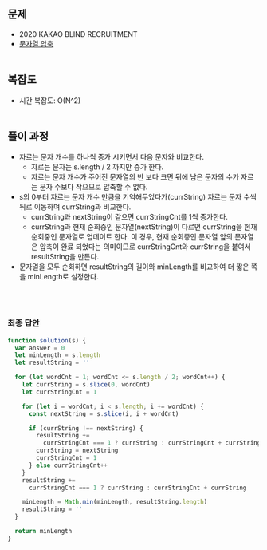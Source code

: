 ## 문제

- 2020 KAKAO BLIND RECRUITMENT
- [문자열 압축](https://school.programmers.co.kr/learn/courses/30/lessons/60057)
  <br/>
  <br/>

## 복잡도

- 시간 복잡도: O(N^2)
  <br/>
  <br/>

## 풀이 과정

- 자르는 문자 개수를 하나씩 증가 시키면서 다음 문자와 비교한다.
  - 자르는 문자는 s.length / 2 까지만 증가 한다.
  - 자르는 문자 개수가 주어진 문자열의 반 보다 크면 뒤에 남은 문자의 수가 자르는 문자 수보다 작으므로 압축할 수 없다.
- s의 0부터 자르는 문자 개수 만큼을 기억해두었다가(currString) 자르는 문자 수씩 뒤로 이동하며 currString과 비교한다.
  - currString과 nextString이 같으면 currStringCnt를 1씩 증가한다.
  - currString과 현재 순회중인 문자열(nextString)이 다르면 currString을 현재 순회중인 문자열로 업데이트 한다. 이 경우, 현재 순회중인 문자열 앞의 문자열은 압축이 완료 되었다는 의미이므로 currStringCnt와 currString을 붙여서 resultString을 만든다.
- 문자열을 모두 순회하면 resultString의 길이와 minLength를 비교하여 더 짧은 쪽을 minLength로 설정한다.

<br/>
<br/>

### 최종 답안

```js
function solution(s) {
  var answer = 0
  let minLength = s.length
  let resultString = ''

  for (let wordCnt = 1; wordCnt <= s.length / 2; wordCnt++) {
    let currString = s.slice(0, wordCnt)
    let currStringCnt = 1

    for (let i = wordCnt; i < s.length; i += wordCnt) {
      const nextString = s.slice(i, i + wordCnt)

      if (currString !== nextString) {
        resultString +=
          currStringCnt === 1 ? currString : currStringCnt + currString
        currString = nextString
        currStringCnt = 1
      } else currStringCnt++
    }
    resultString +=
      currStringCnt === 1 ? currString : currStringCnt + currString

    minLength = Math.min(minLength, resultString.length)
    resultString = ''
  }

  return minLength
}
```
